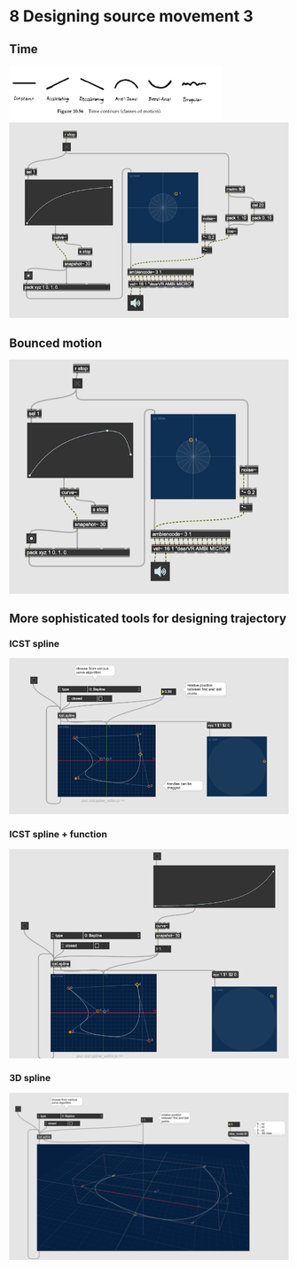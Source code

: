 # 8 Designing source movement 3

## Time

![](K8/png/time.png)
![](K8/png/time_max.png)


## Bounced motion

![](K8/png/bounce.png)

## More sophisticated tools for designing trajectory

### ICST spline
![](K8/png/spline.png)

### ICST spline + function
![](K8/png/spline_curve.png)

### 3D spline
![](K8/png/3d_spline.png)








